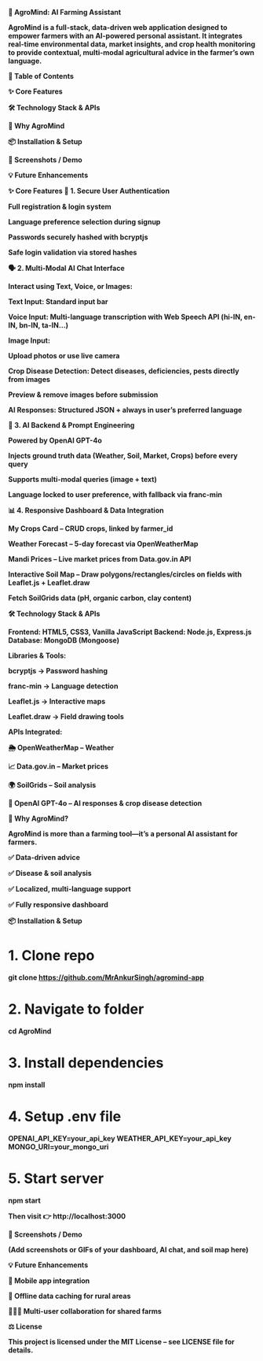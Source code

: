 <b>🌾 AgroMind: AI Farming Assistant<b>

AgroMind is a full-stack, data-driven web application designed to empower farmers with an AI-powered personal assistant.
It integrates real-time environmental data, market insights, and crop health monitoring to provide contextual, multi-modal agricultural advice in the farmer’s own language.

📌 Table of Contents

✨ Core Features

🛠️ Technology Stack & APIs

🎯 Why AgroMind

📦 Installation & Setup

📸 Screenshots / Demo

💡 Future Enhancements

✨ Core Features
🔑 1. Secure User Authentication

Full registration & login system

Language preference selection during signup

Passwords securely hashed with bcryptjs

Safe login validation via stored hashes

🗣️ 2. Multi-Modal AI Chat Interface

Interact using Text, Voice, or Images:

Text Input: Standard input bar

Voice Input: Multi-language transcription with Web Speech API (hi-IN, en-IN, bn-IN, ta-IN…)

Image Input:

Upload photos or use live camera

Crop Disease Detection: Detect diseases, deficiencies, pests directly from images

Preview & remove images before submission

AI Responses: Structured JSON + always in user’s preferred language

🤖 3. AI Backend & Prompt Engineering

Powered by OpenAI GPT-4o

Injects ground truth data (Weather, Soil, Market, Crops) before every query

Supports multi-modal queries (image + text)

Language locked to user preference, with fallback via franc-min

📊 4. Responsive Dashboard & Data Integration

My Crops Card – CRUD crops, linked by farmer_id

Weather Forecast – 5-day forecast via OpenWeatherMap

Mandi Prices – Live market prices from Data.gov.in API

Interactive Soil Map – Draw polygons/rectangles/circles on fields with Leaflet.js + Leaflet.draw

Fetch SoilGrids data (pH, organic carbon, clay content)

🛠️ Technology Stack & APIs

Frontend: HTML5, CSS3, Vanilla JavaScript
Backend: Node.js, Express.js
Database: MongoDB (Mongoose)

Libraries & Tools:

bcryptjs → Password hashing

franc-min → Language detection

Leaflet.js → Interactive maps

Leaflet.draw → Field drawing tools

APIs Integrated:

🌦️ OpenWeatherMap – Weather

📈 Data.gov.in – Market prices

🌍 SoilGrids – Soil analysis

🧠 OpenAI GPT-4o – AI responses & crop disease detection

🎯 Why AgroMind?

AgroMind is more than a farming tool—it’s a personal AI assistant for farmers.

✅ Data-driven advice

✅ Disease & soil analysis

✅ Localized, multi-language support

✅ Fully responsive dashboard

📦 Installation & Setup
# 1. Clone repo
git clone https://github.com/MrAnkurSingh/agromind-app

# 2. Navigate to folder
cd AgroMind

# 3. Install dependencies
npm install

# 4. Setup .env file
OPENAI_API_KEY=your_api_key
WEATHER_API_KEY=your_api_key
MONGO_URI=your_mongo_uri

# 5. Start server
npm start


Then visit 👉 http://localhost:3000

📸 Screenshots / Demo

(Add screenshots or GIFs of your dashboard, AI chat, and soil map here)

💡 Future Enhancements

📱 Mobile app integration

🔌 Offline data caching for rural areas

👨‍👩‍👧 Multi-user collaboration for shared farms

⚖️ License

This project is licensed under the MIT License – see LICENSE
 file for details.